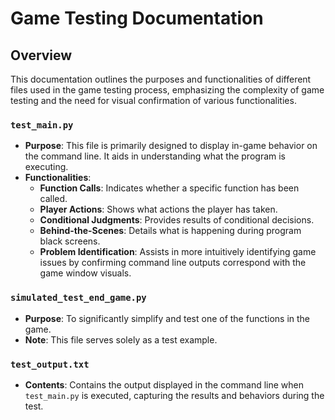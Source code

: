 # Game Testing Documentation

## Overview

This documentation outlines the purposes and functionalities of different files used in the game testing process, emphasizing the complexity of game testing and the need for visual confirmation of various functionalities.

### `test_main.py`

- **Purpose**: This file is primarily designed to display in-game behavior on the command line. It aids in understanding what the program is executing.
- **Functionalities**:
  - **Function Calls**: Indicates whether a specific function has been called.
  - **Player Actions**: Shows what actions the player has taken.
  - **Conditional Judgments**: Provides results of conditional decisions.
  - **Behind-the-Scenes**: Details what is happening during program black screens.
  - **Problem Identification**: Assists in more intuitively identifying game issues by confirming command line outputs correspond with the game window visuals.

### `simulated_test_end_game.py`

- **Purpose**: To significantly simplify and test one of the functions in the game.
- **Note**: This file serves solely as a test example.

### `test_output.txt`

- **Contents**: Contains the output displayed in the command line when `test_main.py` is executed, capturing the results and behaviors during the test.
